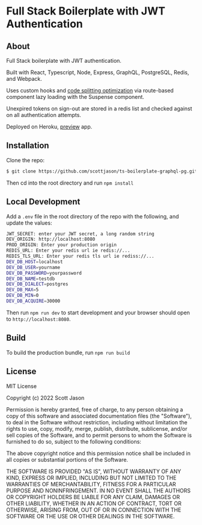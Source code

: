 # Full Stack Boilerplate with JWT Authentication

## About

Full Stack boilerplate with JWT authentication.

Built with React, Typescript, Node, Express, GraphQL, PostgreSQL, Redis, and Webpack.

Uses custom hooks and [code splitting optimization](https://reactjs.org/docs/code-splitting.html) via route-based component lazy loading with the Suspense component.

Unexpired tokens on sign-out are stored in a redis list and checked against on all authentication attempts.

Deployed on Heroku, [preview](https://node-postgres-graphql.herokuapp.com/) app.

## Installation

Clone the repo:

```bash
$ git clone https://github.com/scottjason/ts-boilerplate-graphql-pg.git
```

Then cd into the root directory and run `npm install`

## Local Development

Add a `.env` file in the root directory of the repo with the following, and update the values:

```bash
JWT_SECRET: enter your JWT secret, a long random string
DEV_ORIGIN: http://localhost:8080
PROD_ORIGIN: Enter your production origin
REDIS_URL: Enter your redis url ie redis://...
REDIS_TLS_URL: Enter your redis tls url ie rediss://...
DEV_DB_HOST=localhost
DEV_DB_USER=yourname
DEV_DB_PASSWORD=yourpassword
DEV_DB_NAME=testdb
DEV_DB_DIALECT=postgres
DEV_DB_MAX=5
DEV_DB_MIN=0
DEV_DB_ACQUIRE=30000
```

Then run `npm run dev` to start development and your browser should open to `http://localhost:8080`.

## Build

To build the production bundle, run `npm run build`

## License

MIT License

Copyright (c) 2022 Scott Jason

Permission is hereby granted, free of charge, to any person obtaining a copy
of this software and associated documentation files (the "Software"), to deal
in the Software without restriction, including without limitation the rights
to use, copy, modify, merge, publish, distribute, sublicense, and/or sell
copies of the Software, and to permit persons to whom the Software is
furnished to do so, subject to the following conditions:

The above copyright notice and this permission notice shall be included in all
copies or substantial portions of the Software.

THE SOFTWARE IS PROVIDED "AS IS", WITHOUT WARRANTY OF ANY KIND, EXPRESS OR
IMPLIED, INCLUDING BUT NOT LIMITED TO THE WARRANTIES OF MERCHANTABILITY,
FITNESS FOR A PARTICULAR PURPOSE AND NONINFRINGEMENT. IN NO EVENT SHALL THE
AUTHORS OR COPYRIGHT HOLDERS BE LIABLE FOR ANY CLAIM, DAMAGES OR OTHER
LIABILITY, WHETHER IN AN ACTION OF CONTRACT, TORT OR OTHERWISE, ARISING FROM,
OUT OF OR IN CONNECTION WITH THE SOFTWARE OR THE USE OR OTHER DEALINGS IN THE
SOFTWARE.
